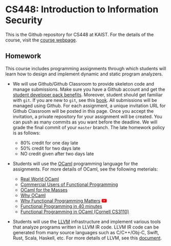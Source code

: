 # CS448: Introduction to Information Security

This is the Github repository for CS448 at KAIST.
For the details of the course, visit the [course webpage](https://sites.google.com/view/cs448/home).

## Homework
This course includes programming assignments through which students will learn how to design and implement dynamic and static program analyzers.

- We will use Github/Github Classroom to provide skeleton code and manage submissions.
Make sure you have a Github account and get the [student developer pack benefits](https://education.github.com/pack).
Moreover, student should get familiar with `git`.
If you are new to `git`, see this [book](https://git-scm.com/book/en/v2).
All submissions will be managed using Github.
For each assignment, a unique invitation URL for Github Classroom will be posted in this page.
Once you accept the invitation, a private repository for your assignment will be created.
You can push as many commits as you want before the deadline. We will grade the final commit of your `master` branch.
The late homework policy is as follows:
  - 80% credit for one day late
  - 50% credit for two days late
  - NO credit given after two days late

- Students will use the [OCaml](https://ocaml.org) programming language for the assignments. For more details of OCaml, see the following meterials:
  - [Real World OCaml](https://dev.realworldocaml.org/index.html)
  - [Commercial Users of Functional Programming](http://cufp.org/2017)
  - [OCaml for the Masses](https://queue.acm.org/detail.cfm?id=2038036)
  - [Why OCaml](https://blog.janestreet.com/why-ocaml/)
  - [Why Functional Programming Matters](https://dl.acm.org/doi/10.1093/comjnl/32.2.98) [<img src="icons/youtube.png" width="16" />](https://youtu.be/1qBHf8DrWR8)
  - [Functional Programming in 40 minutes](https://youtu.be/0if71HOyVjY)
  - [Functional Programming in OCaml (Cornell CS3110)](https://www.cs.cornell.edu/courses/cs3110/2019sp/textbook/)

- Students will use the [LLVM](https://llvm.org) infrastructure and implement various tools that analyze programs written in LLVM IR code.
LLVM IR code can be generated from many source languages such as C/C++/Obj-C, Swift, Rust, Scala, Haskell, etc.
For more details of LLVM, see this [document](https://llvm.org/docs).
